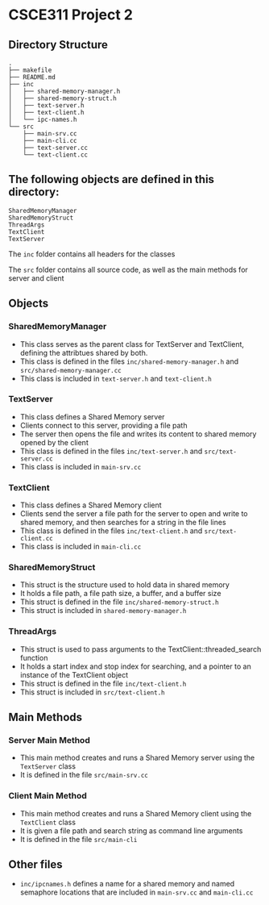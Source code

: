 # CSCE311 Project 2

## Directory Structure
```
.
├── makefile
├── README.md
├── inc
│   ├── shared-memory-manager.h
│   ├── shared-memory-struct.h
│   ├── text-server.h
│   ├── text-client.h
│   └── ipc-names.h
└── src
    ├── main-srv.cc
    ├── main-cli.cc
    ├── text-server.cc
    └── text-client.cc
```

## The following objects are defined in this directory:

    SharedMemoryManager
    SharedMemoryStruct
    ThreadArgs
    TextClient
    TextServer

The `inc` folder contains all headers for the classes

The `src` folder contains all source code, as well as the main methods for server and client

## Objects

### SharedMemoryManager
- This class serves as the parent class for TextServer and TextClient, defining the attribtues shared by both.
- This class is defined in the files `inc/shared-memory-manager.h` and `src/shared-memory-manager.cc`
- This class is included in `text-server.h` and `text-client.h`

### TextServer
- This class defines a Shared Memory server
- Clients connect to this server, providing a file path
- The server then opens the file and writes its content to shared memory opened by the client
- This class is defined in the files `inc/text-server.h` and `src/text-server.cc`
- This class is included in `main-srv.cc`

### TextClient
- This class defines a Shared Memory client
- Clients send the server a file path for the server to open and write to shared memory, and then searches for a string in the file lines
- This class is defined in the files `inc/text-client.h` and `src/text-client.cc`
- This class is included in `main-cli.cc`

### SharedMemoryStruct
- This struct is the structure used to hold data in shared memory
- It holds a file path, a file path size, a buffer, and a buffer size
- This struct is defined in the file `inc/shared-memory-struct.h`
- This struct is included in `shared-memory-manager.h`

### ThreadArgs
- This struct is used to pass arguments to the TextClient::threaded_search function
- It holds a start index and stop index for searching, and a pointer to an instance of the TextClient object
- This struct is defined in the file `inc/text-client.h`
- This struct is included in `src/text-client.h`

## Main Methods

### Server Main Method
- This main method creates and runs a Shared Memory server using the `TextServer` class
- It is defined in the file `src/main-srv.cc`

### Client Main Method
- This main method creates and runs a Shared Memory client using the `TextClient` class
- It is given a file path and search string as command line arguments
- It is defined in the file `src/main-cli`

## Other files
- `inc/ipcnames.h` defines a name for a shared memory and named semaphore locations that are included in `main-srv.cc` and `main-cli.cc`